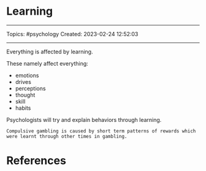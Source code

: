 # Learning
---
Topics: #psychology
Created: 2023-02-24 12:52:03

---

Everything is affected by learning.

These namely affect everything:
- emotions
- drives
- perceptions
- thought
- skill
- habits

Psychologists will try and explain behaviors through learning.

```ad-example
Compulsive gambling is caused by short term patterns of rewards which were learnt through other times in gambling.
```



# References
